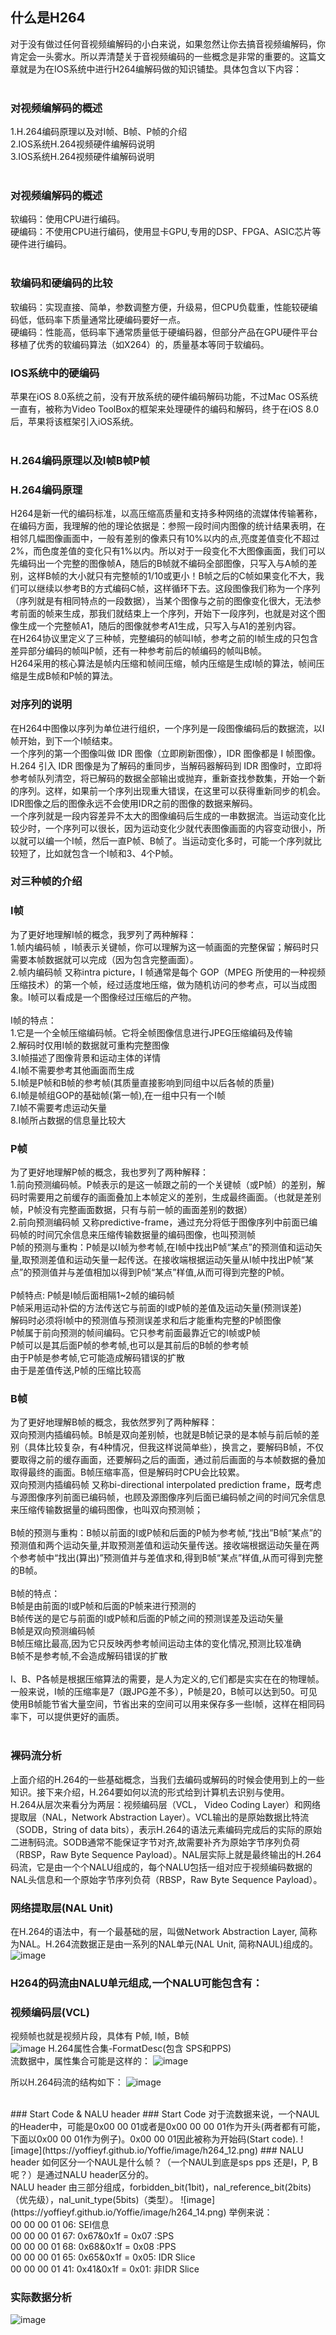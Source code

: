 ## 什么是H264
对于没有做过任何音视频编解码的小白来说，如果忽然让你去搞音视频编解码，你肯定会一头雾水。所以弄清楚关于音视频编码的一些概念是非常的重要的。这篇文章就是为在IOS系统中进行H264编解码做的知识铺垫。具体包含以下内容：<br>
<br>
### 对视频编解码的概述
1.H.264编码原理以及对I帧、B帧、P帧的介绍<br>
2.IOS系统H.264视频硬件编解码说明<br>
3.IOS系统H.264视频硬件编解码说明<br>
<br>
### 对视频编解码的概述
软编码：使用CPU进行编码。<br>
硬编码：不使用CPU进行编码，使用显卡GPU,专用的DSP、FPGA、ASIC芯片等硬件进行编码。<br>
<br>
### 软编码和硬编码的比较
软编码：实现直接、简单，参数调整方便，升级易，但CPU负载重，性能较硬编码低，低码率下质量通常比硬编码要好一点。<br>
硬编码：性能高，低码率下通常质量低于硬编码器，但部分产品在GPU硬件平台移植了优秀的软编码算法（如X264）的，质量基本等同于软编码。<br>
### IOS系统中的硬编码
苹果在iOS 8.0系统之前，没有开放系统的硬件编码解码功能，不过Mac OS系统一直有，被称为Video ToolBox的框架来处理硬件的编码和解码，终于在iOS 8.0后，苹果将该框架引入iOS系统。<br>
<br>
### H.264编码原理以及I帧B帧P帧
### H.264编码原理
H264是新一代的编码标准，以高压缩高质量和支持多种网络的流媒体传输著称，在编码方面，我理解的他的理论依据是：参照一段时间内图像的统计结果表明，在相邻几幅图像画面中，一般有差别的像素只有10%以内的点,亮度差值变化不超过2%，而色度差值的变化只有1%以内。所以对于一段变化不大图像画面，我们可以先编码出一个完整的图像帧A，随后的B帧就不编码全部图像，只写入与A帧的差别，这样B帧的大小就只有完整帧的1/10或更小！B帧之后的C帧如果变化不大，我们可以继续以参考B的方式编码C帧，这样循环下去。这段图像我们称为一个序列（序列就是有相同特点的一段数据），当某个图像与之前的图像变化很大，无法参考前面的帧来生成，那我们就结束上一个序列，开始下一段序列，也就是对这个图像生成一个完整帧A1，随后的图像就参考A1生成，只写入与A1的差别内容。<br>
在H264协议里定义了三种帧，完整编码的帧叫I帧，参考之前的I帧生成的只包含差异部分编码的帧叫P帧，还有一种参考前后的帧编码的帧叫B帧。<br>
H264采用的核心算法是帧内压缩和帧间压缩，帧内压缩是生成I帧的算法，帧间压缩是生成B帧和P帧的算法。<br>
### 对序列的说明
在H264中图像以序列为单位进行组织，一个序列是一段图像编码后的数据流，以I帧开始，到下一个I帧结束。<br>
一个序列的第一个图像叫做 IDR 图像（立即刷新图像），IDR 图像都是 I 帧图像。H.264 引入 IDR 图像是为了解码的重同步，当解码器解码到 IDR 图像时，立即将参考帧队列清空，将已解码的数据全部输出或抛弃，重新查找参数集，开始一个新的序列。这样，如果前一个序列出现重大错误，在这里可以获得重新同步的机会。IDR图像之后的图像永远不会使用IDR之前的图像的数据来解码。<br>
一个序列就是一段内容差异不太大的图像编码后生成的一串数据流。当运动变化比较少时，一个序列可以很长，因为运动变化少就代表图像画面的内容变动很小，所以就可以编一个I帧，然后一直P帧、B帧了。当运动变化多时，可能一个序列就比较短了，比如就包含一个I帧和3、4个P帧。<br>
### 对三种帧的介绍
### I帧
为了更好地理解I帧的概念，我罗列了两种解释：<br>
1.帧内编码帧 ，I帧表示关键帧，你可以理解为这一帧画面的完整保留；解码时只需要本帧数据就可以完成（因为包含完整画面）。<br>
2.帧内编码帧 又称intra picture，I 帧通常是每个 GOP（MPEG 所使用的一种视频压缩技术）的第一个帧，经过适度地压缩，做为随机访问的参考点，可以当成图象。I帧可以看成是一个图像经过压缩后的产物。<br>
<br>
I帧的特点：<br>
1.它是一个全帧压缩编码帧。它将全帧图像信息进行JPEG压缩编码及传输<br>
2.解码时仅用I帧的数据就可重构完整图像<br>
3.I帧描述了图像背景和运动主体的详情<br>
4.I帧不需要参考其他画面而生成<br>
5.I帧是P帧和B帧的参考帧(其质量直接影响到同组中以后各帧的质量)<br>
6.I帧是帧组GOP的基础帧(第一帧),在一组中只有一个I帧<br>
7.I帧不需要考虑运动矢量<br>
8.I帧所占数据的信息量比较大<br>
### P帧
为了更好地理解P帧的概念，我也罗列了两种解释：<br>
1.前向预测编码帧。P帧表示的是这一帧跟之前的一个关键帧（或P帧）的差别，解码时需要用之前缓存的画面叠加上本帧定义的差别，生成最终画面。（也就是差别帧，P帧没有完整画面数据，只有与前一帧的画面差别的数据）<br>
2.前向预测编码帧 又称predictive-frame，通过充分将低于图像序列中前面已编码帧的时间冗余信息来压缩传输数据量的编码图像，也叫预测帧<br>
P帧的预测与重构：P帧是以I帧为参考帧,在I帧中找出P帧“某点”的预测值和运动矢量,取预测差值和运动矢量一起传送。在接收端根据运动矢量从I帧中找出P帧“某点”的预测值并与差值相加以得到P帧“某点”样值,从而可得到完整的P帧。<br>
<br>
P帧特点:
P帧是I帧后面相隔1~2帧的编码帧<br>
P帧采用运动补偿的方法传送它与前面的I或P帧的差值及运动矢量(预测误差)<br>
解码时必须将I帧中的预测值与预测误差求和后才能重构完整的P帧图像<br>
P帧属于前向预测的帧间编码。它只参考前面最靠近它的I帧或P帧<br>
P帧可以是其后面P帧的参考帧,也可以是其前后的B帧的参考帧<br>
由于P帧是参考帧,它可能造成解码错误的扩散<br>
由于是差值传送,P帧的压缩比较高<br>
### B帧
为了更好地理解B帧的概念，我依然罗列了两种解释：<br>
双向预测内插编码帧。B帧是双向差别帧，也就是B帧记录的是本帧与前后帧的差别（具体比较复杂，有4种情况，但我这样说简单些），换言之，要解码B帧，不仅要取得之前的缓存画面，还要解码之后的画面，通过前后画面的与本帧数据的叠加取得最终的画面。B帧压缩率高，但是解码时CPU会比较累。<br>
双向预测内插编码帧 又称bi-directional interpolated prediction frame，既考虑与源图像序列前面已编码帧，也顾及源图像序列后面已编码帧之间的时间冗余信息来压缩传输数据量的编码图像，也叫双向预测帧；<br>
<br>
B帧的预测与重构：B帧以前面的I或P帧和后面的P帧为参考帧,“找出”B帧“某点”的预测值和两个运动矢量,并取预测差值和运动矢量传送。接收端根据运动矢量在两个参考帧中“找出(算出)”预测值并与差值求和,得到B帧“某点”样值,从而可得到完整的B帧。<br>
<br>
B帧的特点：<br>
B帧是由前面的I或P帧和后面的P帧来进行预测的<br>
B帧传送的是它与前面的I或P帧和后面的P帧之间的预测误差及运动矢量<br>
B帧是双向预测编码帧<br>
B帧压缩比最高,因为它只反映丙参考帧间运动主体的变化情况,预测比较准确<br>
B帧不是参考帧,不会造成解码错误的扩散<br>
<br>
I、B、P各帧是根据压缩算法的需要，是人为定义的,它们都是实实在在的物理帧。一般来说，I帧的压缩率是7（跟JPG差不多），P帧是20，B帧可以达到50。可见使用B帧能节省大量空间，节省出来的空间可以用来保存多一些I帧，这样在相同码率下，可以提供更好的画质。
<br>
<br>
### 裸码流分析
上面介绍的H.264的一些基础概念，当我们去编码或解码的时候会使用到上的一些知识。接下来介绍，H.264要如何以流的形式给到计算机去识别与使用。<br>
H.264从层次来看分为两层：视频编码层（VCL， Video Coding Layer）和网络提取层（NAL，Network Abstraction Layer）。VCL输出的是原始数据比特流（SODB，String of data bits），表示H.264的语法元素编码完成后的实际的原始二进制码流。SODB通常不能保证字节对齐,故需要补齐为原始字节序列负荷（RBSP，Raw Byte Sequence Payload）。NAL层实际上就是最终输出的H.264码流，它是由一个个NALU组成的，每个NALU包括一组对应于视频编码数据的NAL头信息和一个原始字节序列负荷（RBSP，Raw Byte Sequence Payload）。
<br>
### 网络提取层(NAL Unit)
在H.264的语法中，有一个最基础的层，叫做Network Abstraction Layer, 简称为NAL。H.264流数据正是由一系列的NAL单元(NAL Unit, 简称NAUL)组成的。<br>
![image](https://yoffieyf.github.io/Yoffie/image/h264_08.png)
### H264的码流由NALU单元组成,一个NALU可能包含有：<br>
### 视频编码层(VCL)
视频帧也就是视频片段，具体有 P帧, I帧，B帧<br>
![image](https://yoffieyf.github.io/Yoffie/image/h264_09.png)
H.264属性合集-FormatDesc(包含 SPS和PPS)<br>
流数据中，属性集合可能是这样的：
![image](https://yoffieyf.github.io/Yoffie/image/h264_10-1.png)

所以H.264码流的结构如下：
![image](https://yoffieyf.github.io/Yoffie/image/h264_13.png)

<br>
### Start Code & NALU header
### Start Code
对于流数据来说，一个NAUL的Header中，可能是0x00 00 01或者是0x00 00 00 01作为开头(两者都有可能，下面以0x00 00 01作为例子)。0x00 00 01因此被称为开始码(Start code).
![image](https://yoffieyf.github.io/Yoffie/image/h264_12.png)
### NALU header
如何区分一个NAUL是什么帧？（一个NAUL到底是sps pps 还是I，P, B呢？）是通过NALU header区分的。<br>
NALU header 由三部分组成，forbidden_bit(1bit)，nal_reference_bit(2bits)（优先级），nal_unit_type(5bits)（类型）。
![image](https://yoffieyf.github.io/Yoffie/image/h264_14.png)
举例来说：<br>
00 00 00 01 06:  SEI信息  <br>
00 00 00 01 67:  0x67&0x1f = 0x07 :SPS<br>
00 00 00 01 68:  0x68&0x1f = 0x08 :PPS<br>
00 00 00 01 65:  0x65&0x1f = 0x05: IDR Slice<br>
00 00 00 01 41:  0x41&0x1f = 0x01: 非IDR Slice<br>

### 实际数据分析
![image](https://yoffieyf.github.io/Yoffie/image/h264_15)





